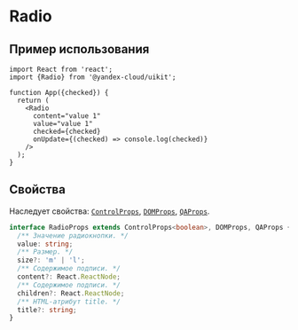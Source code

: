 # Radio

## Пример использования

```tsx
import React from 'react';
import {Radio} from '@yandex-cloud/uikit';

function App({checked}) {
  return (
    <Radio
      content="value 1"
      value="value 1"
      checked={checked}
      onUpdate={(checked) => console.log(checked)}
    />
  );
}
```

## Свойства

Наследует свойства: [`ControlProps`](../README.md#controlprops), [`DOMProps`](../README.md#domprops), [`QAProps`](../README.md#qaprops).

```ts
interface RadioProps extends ControlProps<boolean>, DOMProps, QAProps {
  /** Значение радиокнопки. */
  value: string;
  /** Размер. */
  size?: 'm' | 'l';
  /** Содержимое подписи. */
  content?: React.ReactNode;
  /** Содержимое подписи. */
  children?: React.ReactNode;
  /** HTML-атрибут title. */
  title?: string;
}
```
